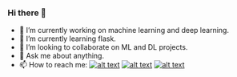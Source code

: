 ### Hi there 👋

- 🔭 I’m currently working on machine learning and deep learning.
- 🌱 I’m currently learning flask.
- 👯 I’m looking to collaborate on ML and DL projects.
- 💬 Ask me about anything.
- 📫 How to reach me:
[![alt text][1.1]][1]
[![alt text][2.1]][2]
[![alt text][3.1]][3]

[1.1]: http://i.imgur.com/wWzX9uB.png (twitter icon without padding)
[2.1]: http://i.imgur.com/fep1WsG.png (facebook icon without padding)
[3.1]: http://i.imgur.com/9I6NRUm.png (github icon without padding)

[1]: http://www.twitter.com/
[2]: http://www.facebook.com/reddy081
[3]: http://www.github.com/carlsednaoui
